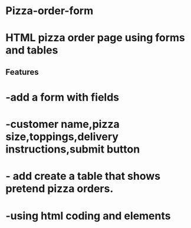 # Pizza-order-form
# HTML pizza order page using forms and tables
## Features
# -add a form with fields
# -customer name,pizza size,toppings,delivery instructions,submit button
# - add create a table that shows pretend pizza orders.
# -using html coding and elements 
